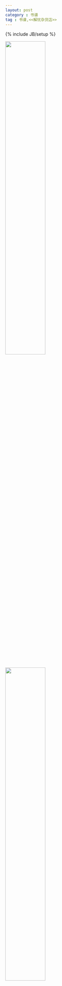 ```yaml
---
layout: post
category : 书谱
tag : 书谱,<<解忧杂货店>>
---
```

{% include JB/setup %}

<img src = "{{ site.url }}/assets/images/road.jpg" style = "width:50%"/>
<img src = "{{ site.url }}/assets/images/人物关系图.jpg" style = "width:50%"/>

尊鉴、敬启、拜托……一系列敬辞在《解忧杂货店》随处可见，作者用一种逐渐淡出人们视线的方式——书信，为现代生活重拾了久违的信任与温暖。人生总是在不断地选择与被选择，迷惘让你踌躇不前，如果世上真的存在浪矢杂货店，那卷帘门的投信口一定信满为患。

“站在人生的岔路口，人究竟应该怎么做？”罗伯特·弗罗斯特选择了那条人烟稀少，布满荆棘的路，而东野圭吾则给了我们另一个答案：相信自己的价值，按照自己的意愿积极生活。

每个人都是有价值的，这种价值存在于人与人之间的羁绊之中。克郞对于音乐的追求，牺牲成仁，成就了小芹姐弟，他的音乐也成了很多人的救赎；静子的梦想带给了她男友生命的希望；父母的自杀，使浩介得以正常生活，而他那只木雕小狗温暖了晴美整个人生。这种人与人之间的关系，不是别的，而是爱。亲情、爱情、友情构成了我们与他人的联系，我们是每一条感情线的受益者，同时也是其改变者。作为受益者，我们感恩生活中出现的每一个人，因为他（她）们，我才得以是我；而作为改变者，大多时候我们并不清楚，自己的一举一动都会影响周围。人无法孤立存在，我们影响了感情线，并在不知不觉中改变了线的另一端。

在人生的地图上，无论拐弯还是直行，其价值可能是未知的，正因为如此，浪矢雄治才会放弃烦恼咨询，并希望在咨询窗口复活之际，能够得到过去咨询者的回信，告知当日的回复对其人生有何影响。既然是未知的，选择就不分对错。然而它是有好坏的，并且取决于我们是否积极地生活。正如文中所言，“我的回答之所以发挥了作用，原因不是别的，是因为他们自己很努力。如果自己不想积极认真地生活，不管得到什么样的回答都没有用”，就像懒惰成就不了你的梦想。现实有太多烦恼，能够遵循自己的意愿固然是好的，当无法做到时，也要努力投射阳光。

我想，这些就是作者带给大家的指引吧。希望我们的每一次踌躇都是甜蜜的忧愁，温暖了自己和他人。

